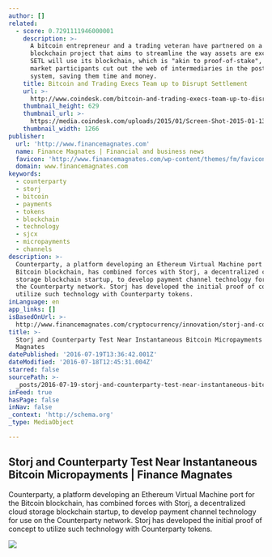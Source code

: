 ```yaml
---
author: []
related:
  - score: 0.7291111946000001
    description: >-
      A bitcoin entrepreneur and a trading veteran have partnered on a
      blockchain project that aims to streamline the way assets are exchanged.
      SETL will use its blockchain, which is "akin to proof-of-stake", to let
      market participants cut out the web of intermediaries in the post-trade
      system, saving them time and money.
    title: Bitcoin and Trading Execs Team up to Disrupt Settlement
    url: >-
      http://www.coindesk.com/bitcoin-and-trading-execs-team-up-to-disrupt-settlement/
    thumbnail_height: 629
    thumbnail_url: >-
      https://media.coindesk.com/uploads/2015/01/Screen-Shot-2015-01-13-at-2.40.15-PM.png
    thumbnail_width: 1266
publisher:
  url: 'http://www.financemagnates.com'
  name: Finance Magnates | Financial and business news
  favicon: 'http://www.financemagnates.com/wp-content/themes/fm/favicon.ico'
  domain: www.financemagnates.com
keywords:
  - counterparty
  - storj
  - bitcoin
  - payments
  - tokens
  - blockchain
  - technology
  - sjcx
  - micropayments
  - channels
description: >-
  Counterparty, a platform developing an Ethereum Virtual Machine port for the
  Bitcoin blockchain, has combined forces with Storj, a decentralized cloud
  storage blockchain startup, to develop payment channel technology for use on
  the Counterparty network. Storj has developed the initial proof of concept to
  utilize such technology with Counterparty tokens.
inLanguage: en
app_links: []
isBasedOnUrl: >-
  http://www.financemagnates.com/cryptocurrency/innovation/storj-and-counterparty-test-near-instantaneous-bitcoin-micropayments/
title: >-
  Storj and Counterparty Test Near Instantaneous Bitcoin Micropayments | Finance
  Magnates
datePublished: '2016-07-19T13:36:42.001Z'
dateModified: '2016-07-18T12:45:31.004Z'
starred: false
sourcePath: >-
  _posts/2016-07-19-storj-and-counterparty-test-near-instantaneous-bitcoin-micro.md
inFeed: true
hasPage: false
inNav: false
_context: 'http://schema.org'
_type: MediaObject

---
```

<article style=""><h1>Storj and Counterparty Test Near Instantaneous Bitcoin Micropayments | Finance Magnates</h1><p>Counterparty, a platform developing an Ethereum Virtual Machine port for the Bitcoin blockchain, has combined forces with Storj, a decentralized cloud storage blockchain startup, to develop payment channel technology for use on the Counterparty network. Storj has developed the initial proof of concept to utilize such technology with Counterparty tokens.</p><img src="http://www.financemagnates.com/wp-content/uploads/2016/06/counterparty2.jpg" /></article>